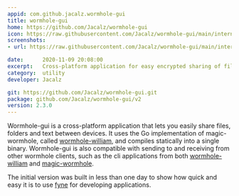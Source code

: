 ```yaml
---
appid: com.github.jacalz.wormhole-gui
title: wormhole-gui
home: https://github.com/Jacalz/wormhole-gui
icon: https://raw.githubusercontent.com/Jacalz/wormhole-gui/main/internal/assets/icon/icon-512.png
screenshots:
- url: https://raw.githubusercontent.com/Jacalz/wormhole-gui/main/internal/assets/screenshot.png

date:      2020-11-09 20:08:00
excerpt:   Cross-platform application for easy encrypted sharing of files, folders, and text between devices.
category:  utility
developer: Jacalz

git: https://github.com/Jacalz/wormhole-gui.git
package: github.com/Jacalz/wormhole-gui/v2
version: 2.3.0
---
```


Wormhole-gui is a cross-platform application that lets you easily share files, folders and text between devices.
It uses the Go implementation of magic-wormhole, called [wormhole-william](https://github.com/psanford/wormhole-william), and compiles statically into a single binary. Wormhole-gui is also compatible with sending to and receiving from other wormhole clients, such as the cli applications from both [wormhole-william](https://github.com/psanford/wormhole-william) and [magic-wormhole](https://github.com/magic-wormhole/magic-wormhole).

The initial version was built in less than one day to show how quick and easy it is to use [fyne](https://github.com/fyne-io/fyne) for developing applications.
